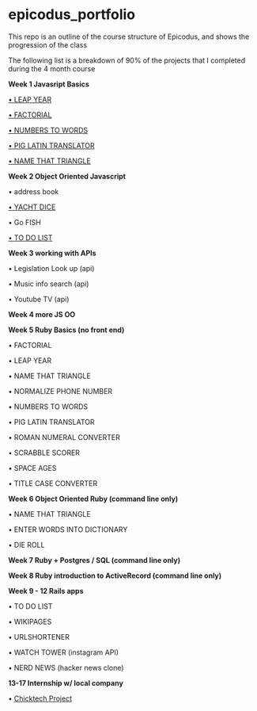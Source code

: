 epicodus_portfolio
==================

<p>This repo is an outline of the course structure of Epicodus, and shows the progression of the class</p>
<p>The following list is a breakdown of 90% of the projects that I completed during the 4 month course</p>


<p><strong>Week 1 Javasript Basics </strong></p>
  <p><a href="http://thenextepicode.3owl.com/LEAP_YEAR/index.html">• LEAP YEAR</a></p>
  <p><a href="http://thenextepicode.3owl.com/FACTORIAL/Index.html">• FACTORIAL</a></p>
  <p><a href="http://thenextepicode.3owl.com/NUMBERS_TO_WORDS/index.html">• NUMBERS TO WORDS</a></p>
  <p><a href="http://thenextepicode.3owl.com/PIG_LATIN/index.html">• PIG LATIN TRANSLATOR</a></p>
  <p><a href="http://thenextepicode.3owl.com/TRIANGLE/triangles.html">• NAME THAT TRIANGLE</a></p>


<p><strong>Week 2 Object Oriented Javascript</strong></p>
<p>• address book </p>
<p><a href="http://thenextepicode.3owl.com/OO_javascript_YACHT_DICE/index.html">• YACHT DICE</a></p>
<p>• Go FISH <p>
<p><a href="http://thenextepicode.3owl.com/OO_javascript_TO_DO_LIST/index.html">• TO DO LIST</a><p>

<p><strong>Week 3 working with APIs</strong></p>
<p>• Legislation Look up (api) </p>
<p>• Music info search (api) </p>
<p>• Youtube TV (api) </p>

<p><strong>Week 4 more JS OO</strong> </p>

<p><strong>Week 5 Ruby Basics (no front end)</strong></p>
<p>• FACTORIAL </p>
<p>• LEAP YEAR</p>
<p>• NAME THAT TRIANGLE</p>
<p>• NORMALIZE PHONE NUMBER</p>
<p>• NUMBERS TO WORDS</p>
<p>• PIG LATIN TRANSLATOR</p>
<p>• ROMAN NUMERAL CONVERTER</p>
<p>• SCRABBLE SCORER</p>
<p>• SPACE AGES</p>
<p>• TITLE CASE CONVERTER</p>
<p><strong> Week 6 Object Oriented Ruby (command line only)</strong></p>
<p>• NAME THAT TRIANGLE</p>
<p>• ENTER WORDS INTO DICTIONARY</p>
<p>• DIE ROLL</p>
<p><strong>Week 7 Ruby + Postgres / SQL (command line only)</strong></p>
<p><strong>Week 8 Ruby introduction to ActiveRecord (command line only)</strong></p>
<p><strong>Week 9 - 12 Rails apps</strong></p>
<p>• TO DO LIST</p>
<p>• WIKIPAGES</p>
<p>• URLSHORTENER</p>
<p>• WATCH TOWER (instagram API)</p>
<p>• NERD NEWS (hacker news clone)</p>


<p><strong>13-17 Internship w/ local company</strong></p>
<p>• <a href="https://github.com/epicodus/chicktech">Chicktech Project</a></p>

